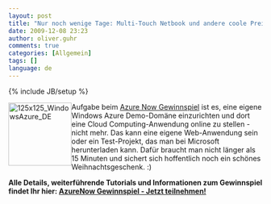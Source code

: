 ```yaml
---
layout: post
title: "Nur noch wenige Tage: Multi-Touch Netbook und andere coole Preise gewinnen mit Windows Azure"
date: 2009-12-08 23:23
author: oliver.guhr
comments: true
categories: [Allgemein]
tags: []
language: de
---
```

{% include JB/setup %}
<p><a href="http://go.microsoft.com/?linkid=9700954" target="_blank"><img style="display: inline; margin-left: 0px; margin-right: 0px" title="125x125_WindowsAzure_DE" alt="125x125_WindowsAzure_DE" align="left" src="{{BASE_PATH}}/assets/wp-images-de/125x125_WindowsAzure_DE1.gif" width="125" height="125" /></a> Aufgabe beim <a href="http://go.microsoft.com/?linkid=9700954">Azure Now Gewinnspiel</a> ist es, eine eigene Windows Azure Demo-Domäne einzurichten und dort eine Cloud Computing-Anwendung online zu stellen - nicht mehr. Das kann eine eigene Web-Anwendung sein oder ein Test-Projekt, das man bei Microsoft herunterladen kann. Dafür braucht man nicht länger als 15 Minuten und sichert sich hoffentlich noch ein schönes Weihnachtsgeschenk. :) </p>  <p><b>Alle Details, weiterführende Tutorials und Informationen zum Gewinnspiel findet Ihr hier: </b><a href="http://go.microsoft.com/?linkid=9700954"><b>AzureNow Gewinnspiel - Jetzt teilnehmen!</b></a></p>
